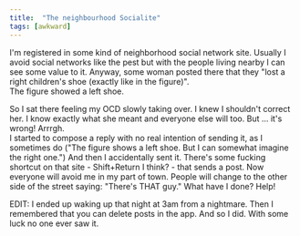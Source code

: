 ```yaml
---
title:  "The neighbourhood Socialite"
tags: [awkward]
---
```


I'm registered in some kind of neighborhood social network site. Usually I avoid social networks like the pest but with the people living nearby I can see some value to it. Anyway, some woman posted there that they "lost a right children's shoe (exactly like in the figure)".<br>
The figure showed a left shoe.

So I sat there feeling my OCD slowly taking over. I knew I shouldn't correct her. I know exactly what she meant and everyone else will too. But ... it's wrong! Arrrgh.<br>
I started to compose a reply with no real intention of sending it, as I sometimes do ("The figure shows a left shoe. But I can somewhat imagine the right one.") And then I accidentally sent it. There's some fucking shortcut on that site - Shift+Return I think? - that sends a post. Now everyone will avoid me in my part of town. People will change to the other side of the street saying: "There's THAT guy." What have I done? Help!

EDIT: I ended up waking up that night at 3am from a nightmare. Then I remembered that you can delete posts in the app. And so I did. With some luck no one ever saw it.
